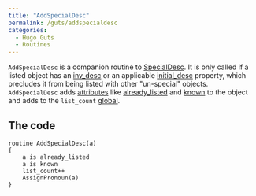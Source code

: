 ```yaml
---
title: "AddSpecialDesc"
permalink: /guts/addspecialdesc
categories: 
  - Hugo Guts
  - Routines
---
```


`AddSpecialDesc` is a companion routine to
[SpecialDesc](SpecialDesc). It is only called if a listed
object has an [inv_desc](inv_desc) or an applicable
[initial_desc](initial_desc) property, which precludes it
from being listed with other "un-special" objects. `AddSpecialDesc` adds
[attributes](attributes) like
[already_listed](already_listed) and
[known](known) to the object and adds to the `list_count`
[global](global).

## The code

    routine AddSpecialDesc(a)
    {
        a is already_listed
        a is known
        list_count++
        AssignPronoun(a)
    }
